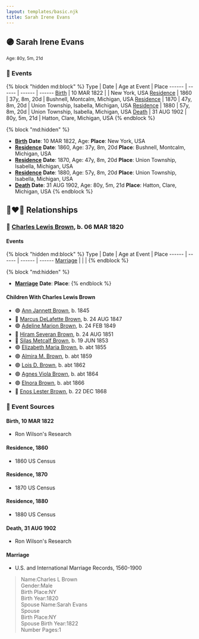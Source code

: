 ```yaml
---
layout: templates/basic.njk
title: Sarah Irene Evans
---
```

## 🟣 Sarah Irene Evans
<small>Age: 80y, 5m, 21d</small>

### 📆 Events

{% block "hidden md:block" %}
Type | Date | Age at Event | Place
------ | ------ | ------ | ------
[Birth](#event-event-3) | 10 MAR 1822 |  | New York, USA
[Residence](#event-event-0) | 1860 | 37y, 8m, 20d | Bushnell, Montcalm, Michigan, USA
[Residence](#event-event-1) | 1870 | 47y, 8m, 20d | Union Township, Isabella, Michigan, USA
[Residence](#event-event-2) | 1880 | 57y, 8m, 20d | Union Township, Isabella, Michigan, USA
[Death](#event-event-7) | 31 AUG 1902 | 80y, 5m, 21d | Hatton, Clare, Michigan, USA
{% endblock %}

{% block "md:hidden" %}
- **[Birth](#event-event-3)**
**Date**: 10 MAR 1822, Age:
**Place**: New York, USA
- **[Residence](#event-event-0)**
**Date**: 1860, Age: 37y, 8m, 20d
**Place**: Bushnell, Montcalm, Michigan, USA
- **[Residence](#event-event-1)**
**Date**: 1870, Age: 47y, 8m, 20d
**Place**: Union Township, Isabella, Michigan, USA
- **[Residence](#event-event-2)**
**Date**: 1880, Age: 57y, 8m, 20d
**Place**: Union Township, Isabella, Michigan, USA
- **[Death](#event-event-7)**
**Date**: 31 AUG 1902, Age: 80y, 5m, 21d
**Place**: Hatton, Clare, Michigan, USA
{% endblock %}

## 👩‍❤️‍👨 Relationships

### 🔵 [Charles Lewis Brown](/people/7/70538697), b. 06 MAR 1820

#### Events

{% block "hidden md:block" %}
Type | Date | Age at Event | Place
------ | ------ | ------ | ------
[Marriage](#event-family-0-event-0) |  |  |
{% endblock %}

{% block "md:hidden" %}
- **[Marriage](#event-family-0-event-0)**
**Date**:
**Place**:
{% endblock %}

#### Children With Charles Lewis Brown
* 🟣 [Ann Jannett Brown](/people/2/25015094), b. 1845
* 🔵 [Marcus DeLafette Brown](/people/2/29740424), b. 24 AUG 1847
* 🟣 [Adeline Marion Brown](/people/3/37233677), b. 24 FEB 1849
* 🔵 [Hiram Severan Brown](/people/3/38517880), b. 24 AUG 1851
* 🔵 [Silas Metcalf Brown](/people/4/4863792), b. 19 JUN 1853
* 🟣 [Elizabeth Maria Brown](/people/2/23463647), b. abt 1855
* 🟣 [Almira M. Brown](/people/9/94983272), b. abt 1859
* 🟣 [Lois D. Brown](/people/2/28589166), b. abt 1862
* 🟣 [Agnes Viola Brown](/people/1/12576553), b. abt 1864
* 🟣 [Elnora Brown](/people/9/92661304), b. abt 1866
* 🔵 [Enos Lester Brown](/people/8/88491302), b. 22 DEC 1868
### 📰 Event Sources

#### <a id="event-event-3"></a> Birth, 10 MAR 1822
* Ron Wilson's Research

#### <a id="event-event-0"></a> Residence, 1860
* 1860 US Census

#### <a id="event-event-1"></a> Residence, 1870
* 1870 US Census

#### <a id="event-event-2"></a> Residence, 1880
* 1880 US Census

#### <a id="event-event-7"></a> Death, 31 AUG 1902
* Ron Wilson's Research
#### <a id="event-family-0-event-0"></a> Marriage
* U.S. and International Marriage Records, 1560-1900
>   
  > Name:Charles L Brown  
  > Gender:Male  
  > Birth Place:NY  
  > Birth Year:1820  
  > Spouse Name:Sarah Evans  
  > Spouse  
  > Birth Place:NY  
  > Spouse Birth Year:1822  
  > Number Pages:1
